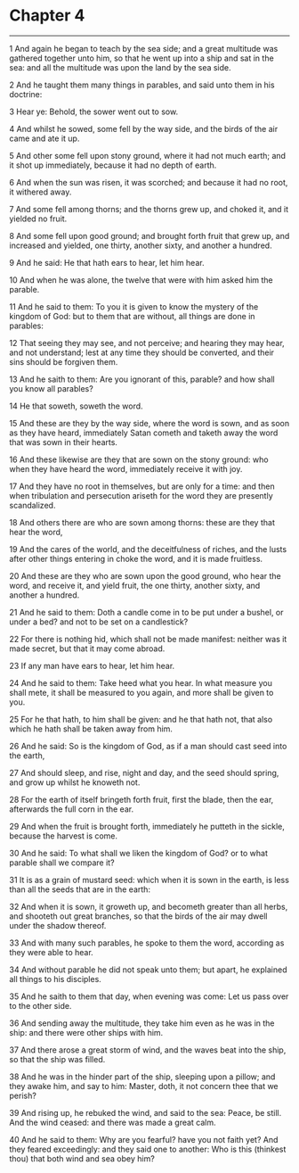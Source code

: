 # Chapter 4

***

1 And again he began to teach by the sea side; and a great multitude was gathered together unto him, so that he went up into a ship and sat in the sea: and all the multitude was upon the land by the sea side.

2 And he taught them many things in parables, and said unto them in his doctrine:

3 Hear ye: Behold, the sower went out to sow.

4 And whilst he sowed, some fell by the way side, and the birds of the air came and ate it up.

5 And other some fell upon stony ground, where it had not much earth; and it shot up immediately, because it had no depth of earth.

6 And when the sun was risen, it was scorched; and because it had no root, it withered away.

7 And some fell among thorns; and the thorns grew up, and choked it, and it yielded no fruit.

8 And some fell upon good ground; and brought forth fruit that grew up, and increased and yielded, one thirty, another sixty, and another a hundred.

9 And he said: He that hath ears to hear, let him hear.

10 And when he was alone, the twelve that were with him asked him the parable.

11 And he said to them: To you it is given to know the mystery of the kingdom of God: but to them that are without, all things are done in parables:

12 That seeing they may see, and not perceive; and hearing they may hear, and not understand; lest at any time they should be converted, and their sins should be forgiven them.

13 And he saith to them: Are you ignorant of this, parable? and how shall you know all parables?

14 He that soweth, soweth the word.

15 And these are they by the way side, where the word is sown, and as soon as they have heard, immediately Satan cometh and taketh away the word that was sown in their hearts.

16 And these likewise are they that are sown on the stony ground: who when they have heard the word, immediately receive it with joy.

17 And they have no root in themselves, but are only for a time: and then when tribulation and persecution ariseth for the word they are presently scandalized.

18 And others there are who are sown among thorns: these are they that hear the word,

19 And the cares of the world, and the deceitfulness of riches, and the lusts after other things entering in choke the word, and it is made fruitless.

20 And these are they who are sown upon the good ground, who hear the word, and receive it, and yield fruit, the one thirty, another sixty, and another a hundred.

21 And he said to them: Doth a candle come in to be put under a bushel, or under a bed? and not to be set on a candlestick?

22 For there is nothing hid, which shall not be made manifest: neither was it made secret, but that it may come abroad.

23 If any man have ears to hear, let him hear.

24 And he said to them: Take heed what you hear. In what measure you shall mete, it shall be measured to you again, and more shall be given to you.

25 For he that hath, to him shall be given: and he that hath not, that also which he hath shall be taken away from him.

26 And he said: So is the kingdom of God, as if a man should cast seed into the earth,

27 And should sleep, and rise, night and day, and the seed should spring, and grow up whilst he knoweth not.

28 For the earth of itself bringeth forth fruit, first the blade, then the ear, afterwards the full corn in the ear.

29 And when the fruit is brought forth, immediately he putteth in the sickle, because the harvest is come.

30 And he said: To what shall we liken the kingdom of God? or to what parable shall we compare it?

31 It is as a grain of mustard seed: which when it is sown in the earth, is less than all the seeds that are in the earth:

32 And when it is sown, it groweth up, and becometh greater than all herbs, and shooteth out great branches, so that the birds of the air may dwell under the shadow thereof.

33 And with many such parables, he spoke to them the word, according as they were able to hear.

34 And without parable he did not speak unto them; but apart, he explained all things to his disciples.

35 And he saith to them that day, when evening was come: Let us pass over to the other side.

36 And sending away the multitude, they take him even as he was in the ship: and there were other ships with him.

37 And there arose a great storm of wind, and the waves beat into the ship, so that the ship was filled.

38 And he was in the hinder part of the ship, sleeping upon a pillow; and they awake him, and say to him: Master, doth, it not concern thee that we perish?

39 And rising up, he rebuked the wind, and said to the sea: Peace, be still. And the wind ceased: and there was made a great calm.

40 And he said to them: Why are you fearful? have you not faith yet? And they feared exceedingly: and they said one to another: Who is this (thinkest thou) that both wind and sea obey him?

